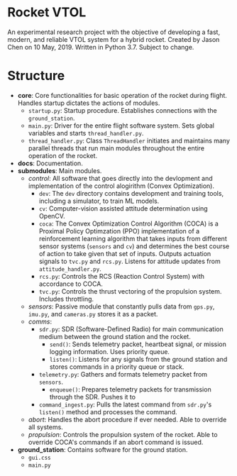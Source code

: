 # Rocket VTOL
An experimental research project with the objective of developing a fast, modern, and reliable VTOL system for a hybrid rocket.
Created by Jason Chen on 10 May, 2019. Written in Python 3.7. Subject to change.

# Structure
- **core**: Core functionalities for basic operation of the rocket during flight. Handles startup dictates the actions of modules.
    - `startup.py`: Startup procedure. Establishes connections with the `ground_station`.
    - `main.py`: Driver for the entire flight software system. Sets global variables and starts `thread_handler.py`.
    - `thread_handler.py`: Class `ThreadHandler` initiates and maintains many parallel threads that run main modules throughout the entire operation of the rocket.
- **docs**: Documentation.
- **submodules**: Main modules.
    - *control*: All software that goes directly into the devlopment and implementation of the control alogirithm (Convex Optimization).
        - `dev`: The `dev` directory contains development and training tools, including a simulator, to train ML models.
        - `cv`: Computer-vision assisted attitude determination using OpenCV.
        - `coca`: The Convex Optimization Control Algorithm (COCA) is a Proximal Policy Optimzation (PPO) implementation of a reinforcement learning algorithm that takes inputs from different sensor systems (`sensors` and `cv`) and determines the best course of action to take given that set of inputs. Outputs actuation signals to `tvc.py` and `rcs.py`. Listens for attitude updates from `attitude_handler.py`.
        - `rcs.py`: Controls the RCS (Reaction Control System) with accordance to COCA.
        - `tvc.py`: Controls the thrust vectoring of the propulsion system. Includes throttling.
    - *sensors*: Passive module that constantly pulls data from `gps.py`, `imu.py`, and `cameras.py` stores it as a packet.
    - *comms*:
        - `sdr.py`: SDR (Software-Defined Radio) for main communication medium between the ground station and the rocket.
            - `send()`: Sends telemetry packet, heartbeat signal, or mission logging information. Uses priority queue.
            - `listen()`: Listens for any signals from the ground station and stores commands in a priority queue or stack.
        - `telemetry.py`: Gathers and formats telemetry packet from `sensors`.
            - `enqueue()`: Prepares telemetry packets for transmission through the SDR. Pushes it to
        - `command_ingest.py`: Pulls the latest command from `sdr.py`'s `listen()` method and processes the command.
    - *abort*: Handles the abort procedure if ever needed. Able to override all systems.
    - *propulsion*: Controls the propulsion system of the rocket. Able to override COCA's commands if an abort command is issued. 
- **ground_station**: Contains software for the ground station.
    - `gui.css`
    - `main.py`
